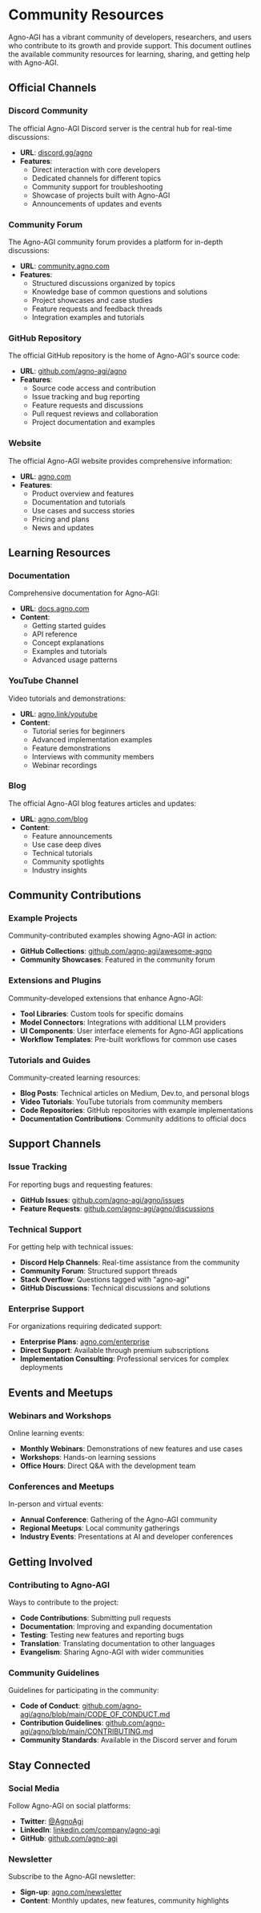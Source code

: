# Community Resources

Agno-AGI has a vibrant community of developers, researchers, and users who contribute to its growth and provide support. This document outlines the available community resources for learning, sharing, and getting help with Agno-AGI.

## Official Channels

### Discord Community

The official Agno-AGI Discord server is the central hub for real-time discussions:

- **URL**: [discord.gg/agno](https://discord.gg/4MtYHHrgA8)
- **Features**:
  - Direct interaction with core developers
  - Dedicated channels for different topics
  - Community support for troubleshooting
  - Showcase of projects built with Agno-AGI
  - Announcements of updates and events

### Community Forum

The Agno-AGI community forum provides a platform for in-depth discussions:

- **URL**: [community.agno.com](https://community.agno.com/)
- **Features**:
  - Structured discussions organized by topics
  - Knowledge base of common questions and solutions
  - Project showcases and case studies
  - Feature requests and feedback threads
  - Integration examples and tutorials

### GitHub Repository

The official GitHub repository is the home of Agno-AGI's source code:

- **URL**: [github.com/agno-agi/agno](https://github.com/agno-agi/agno)
- **Features**:
  - Source code access and contribution
  - Issue tracking and bug reporting
  - Feature requests and discussions
  - Pull request reviews and collaboration
  - Project documentation and examples

### Website

The official Agno-AGI website provides comprehensive information:

- **URL**: [agno.com](https://agno.com/)
- **Features**:
  - Product overview and features
  - Documentation and tutorials
  - Use cases and success stories
  - Pricing and plans
  - News and updates

## Learning Resources

### Documentation

Comprehensive documentation for Agno-AGI:

- **URL**: [docs.agno.com](https://docs.agno.com/)
- **Content**:
  - Getting started guides
  - API reference
  - Concept explanations
  - Examples and tutorials
  - Advanced usage patterns

### YouTube Channel

Video tutorials and demonstrations:

- **URL**: [agno.link/youtube](https://agno.link/youtube)
- **Content**:
  - Tutorial series for beginners
  - Advanced implementation examples
  - Feature demonstrations
  - Interviews with community members
  - Webinar recordings

### Blog

The official Agno-AGI blog features articles and updates:

- **URL**: [agno.com/blog](https://www.agno.com/blog)
- **Content**:
  - Feature announcements
  - Use case deep dives
  - Technical tutorials
  - Community spotlights
  - Industry insights

## Community Contributions

### Example Projects

Community-contributed examples showing Agno-AGI in action:

- **GitHub Collections**: [github.com/agno-agi/awesome-agno](https://github.com/agno-agi/awesome-agno)
- **Community Showcases**: Featured in the community forum

### Extensions and Plugins

Community-developed extensions that enhance Agno-AGI:

- **Tool Libraries**: Custom tools for specific domains
- **Model Connectors**: Integrations with additional LLM providers
- **UI Components**: User interface elements for Agno-AGI applications
- **Workflow Templates**: Pre-built workflows for common use cases

### Tutorials and Guides

Community-created learning resources:

- **Blog Posts**: Technical articles on Medium, Dev.to, and personal blogs
- **Video Tutorials**: YouTube tutorials from community members
- **Code Repositories**: GitHub repositories with example implementations
- **Documentation Contributions**: Community additions to official docs

## Support Channels

### Issue Tracking

For reporting bugs and requesting features:

- **GitHub Issues**: [github.com/agno-agi/agno/issues](https://github.com/agno-agi/agno/issues)
- **Feature Requests**: [github.com/agno-agi/agno/discussions](https://github.com/agno-agi/agno/discussions)

### Technical Support

For getting help with technical issues:

- **Discord Help Channels**: Real-time assistance from the community
- **Community Forum**: Structured support threads
- **Stack Overflow**: Questions tagged with "agno-agi"
- **GitHub Discussions**: Technical discussions and solutions

### Enterprise Support

For organizations requiring dedicated support:

- **Enterprise Plans**: [agno.com/enterprise](https://agno.com/enterprise)
- **Direct Support**: Available through premium subscriptions
- **Implementation Consulting**: Professional services for complex deployments

## Events and Meetups

### Webinars and Workshops

Online learning events:

- **Monthly Webinars**: Demonstrations of new features and use cases
- **Workshops**: Hands-on learning sessions
- **Office Hours**: Direct Q&A with the development team

### Conferences and Meetups

In-person and virtual events:

- **Annual Conference**: Gathering of the Agno-AGI community
- **Regional Meetups**: Local community gatherings
- **Industry Events**: Presentations at AI and developer conferences

## Getting Involved

### Contributing to Agno-AGI

Ways to contribute to the project:

- **Code Contributions**: Submitting pull requests
- **Documentation**: Improving and expanding documentation
- **Testing**: Testing new features and reporting bugs
- **Translation**: Translating documentation to other languages
- **Evangelism**: Sharing Agno-AGI with wider communities

### Community Guidelines

Guidelines for participating in the community:

- **Code of Conduct**: [github.com/agno-agi/agno/blob/main/CODE_OF_CONDUCT.md](https://github.com/agno-agi/agno/blob/main/CODE_OF_CONDUCT.md)
- **Contribution Guidelines**: [github.com/agno-agi/agno/blob/main/CONTRIBUTING.md](https://github.com/agno-agi/agno/blob/main/CONTRIBUTING.md)
- **Community Standards**: Available in the Discord server and forum

## Stay Connected

### Social Media

Follow Agno-AGI on social platforms:

- **Twitter**: [@AgnoAgi](https://twitter.com/AgnoAgi)
- **LinkedIn**: [linkedin.com/company/agno-agi](https://linkedin.com/company/agno-agi)
- **GitHub**: [github.com/agno-agi](https://github.com/agno-agi)

### Newsletter

Subscribe to the Agno-AGI newsletter:

- **Sign-up**: [agno.com/newsletter](https://agno.com/newsletter)
- **Content**: Monthly updates, new features, community highlights